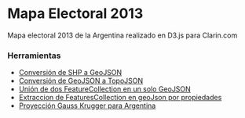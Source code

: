 Mapa Electoral 2013
===================

Mapa electoral 2013 de la Argentina realizado en D3.js para Clarin.com

### Herramientas

* [Conversión de SHP a GeoJSON](https://github.com/jkutianski/mapa-elecciones/wiki/Conversi%C3%B3n-de-SHP-a-GeoJSON)
* [Conversión de GeoJSON a TopoJSON](https://github.com/jkutianski/mapa-elecciones/wiki/Conversi%C3%B3n-de-GeoJSON-a-TopoJSON)
* [Unión de dos FeatureCollection en un solo GeoJSON](https://github.com/jkutianski/mapa-elecciones/wiki/Uni%C3%B3n-de-dos-FeatureCollection-en-un-solo-GeoJSON)
* [Extraccion de FeaturesCollection en geoJson por propiedades](https://github.com/jkutianski/mapa-elecciones/wiki/Extraccion-de-FeaturesCollection-en-geoJson-por-propiedades)
* [Proyección Gauss Krugger para Argentina](https://github.com/jkutianski/mapa-elecciones/wiki/Proyecci%C3%B3n-Gauss-Krugger-para-Argentina)